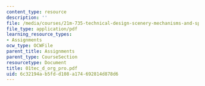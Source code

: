 ```yaml
---
content_type: resource
description: ''
file: /media/courses/21m-735-technical-design-scenery-mechanisms-and-special-effects-spring-2004/6c32194ab5fdd108a174692814d878d6_01tec_d_org_pro.pdf
file_type: application/pdf
learning_resource_types:
- Assignments
ocw_type: OCWFile
parent_title: Assignments
parent_type: CourseSection
resourcetype: Document
title: 01tec_d_org_pro.pdf
uid: 6c32194a-b5fd-d108-a174-692814d878d6
---
```

